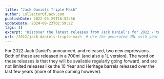 ```yaml
---
title: "Jack Daniels Triple Mash"
author: CollectorOfJack.com
publishDate: 2022-06-29T16:52:56
updateDate: 2024-09-23T02:59:22
tags: []
excerpt: "Discover the latest releases from Jack Daniel's for 2022 - two new expressions now available in 700ml and 1L sizes, set to be part of their regular lineup."
url: /2022/jack-daniels-triple-mash  # Use the generated URL with year
---
```

<p>For 2022 Jack Daniel's announced, and released, two new expressions. Both of these are released in a 700ml (and also a 1L version). The word on these releases is that they will be available regularly going forward, and are not limited releases like the 10 Year and Heritage barrels released over the last few years (more of those coming however).</p>  

